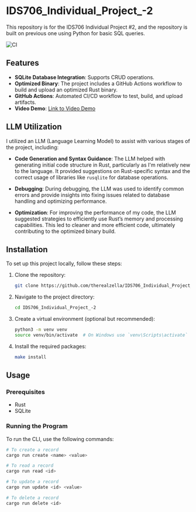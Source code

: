 # IDS706_Individual_Project_-2

This repository is for the IDS706 Individual Project #2, and the repository is built on previous one using Python for basic SQL queries.

![CI](https://github.com/therealzella/IDS706-python-github-template/actions/workflows/ci.yml/badge.svg)

## Features
- **SQLite Database Integration**: Supports CRUD operations.
- **Optimized Binary**: The project includes a GitHub Actions workflow to build and upload an optimized Rust binary.
- **GitHub Actions**: Automated CI/CD workflow to test, build, and upload artifacts.
- **Video Demo**: [Link to Video Demo](https://youtu.be/ggfInyxQE-4) 

## LLM Utilization
I utilized an LLM (Language Learning Model) to assist with various stages of the project, including:

- **Code Generation and Syntax Guidance**: The LLM helped with generating initial code structure in Rust, particularly as I'm relatively new to the language. It provided suggestions on Rust-specific syntax and the correct usage of libraries like `rusqlite` for database operations.
  
- **Debugging**: During debugging, the LLM was used to identify common errors and provide insights into fixing issues related to database handling and optimizing performance.

- **Optimization**: For improving the performance of my code, the LLM suggested strategies to efficiently use Rust’s memory and processing capabilities. This led to cleaner and more efficient code, ultimately contributing to the optimized binary build.

## Installation
To set up this project locally, follow these steps:

1. Clone the repository:
    ```sh
    git clone https://github.com/therealzella/IDS706_Individual_Project_-2.git
    ```

2. Navigate to the project directory:
    ```sh
    cd IDS706_Individual_Project_-2
    ```

3. Create a virtual environment (optional but recommended):
    ```sh
    python3 -m venv venv
    source venv/bin/activate  # On Windows use `venv\Scripts\activate`
    ```

4. Install the required packages:
    ```sh
    make install

    ```
## Usage
### Prerequisites
- Rust
- SQLite

### Running the Program
To run the CLI, use the following commands:

```bash
# To create a record
cargo run create <name> <value>

# To read a record
cargo run read <id>

# To update a record
cargo run update <id> <value>

# To delete a record
cargo run delete <id>
